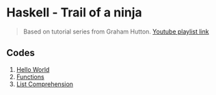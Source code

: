 # Haskell - Trail of a ninja

> Based on tutorial series from Graham Hutton.
[Youtube playlist link](https://www.youtube.com/playlist?list=PLF1Z-APd9zK7usPMx3LGMZEHrECUGodd3)

## Codes

1. [Hello World](../haskell-ninja/fp-in-haskell/day%201%20-%20hello.hs)
2. [Functions](../haskell-ninja/fp-in-haskell/day%206%20-%20functions.hs)
3. [List Comprehension](../haskell-ninja/fp-in-haskell/day%207%20-%20list%20comprehension.hs)
